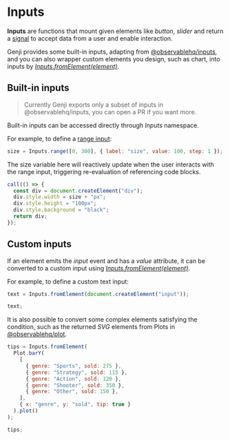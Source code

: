 # Inputs

**Inputs** are functions that mount given elements like _button_, _slider_ and return a [signal](/features/signals) to accept data from a user and enable interaction.

Genji provides some built-in inputs, adapting from [@observablehq/inputs](https://github.com/observablehq/inputs), and you can also wrapper custom elements you design, such as chart, into inputs by [_Inputs.fromElement(element)_](/reference/inputs#fromElement).

## Built-in inputs

> Currently Genji exports only a subset of inputs in @observablehq/inputs, you can open a PR if you want more.

Built-in inputs can be accessed directly through _Inputs_ namespace.

For example, to define a [range input](/reference/inputs#range):

```js eval
size = Inputs.range([0, 300], { label: "size", value: 100, step: 1 });
```

The size variable here will reactively update when the user interacts with the range input, triggering re-evaluation of referencing code blocks.

```js eval
call(() => {
  const div = document.createElement("div");
  div.style.width = size + "px";
  div.style.height = "100px";
  div.style.background = "black";
  return div;
});
```

## Custom inputs

If an element emits the _input_ event and has a _value_ attribute, it can be converted to a custom input using [_Inputs.fromElement(element)_](/reference/inputs#fromElement).

For example, to define a custom text input:

```js eval
text = Inputs.fromElement(document.createElement("input"));
```

```js eval
text;
```

It is also possible to convert some complex elements satisfying the condition, such as the returned _SVG_ elements from Plots in [@observablehq/plot](https://github.com/observablehq/plot).

```js eval
tips = Inputs.fromElement(
  Plot.barY(
    [
      { genre: "Sports", sold: 275 },
      { genre: "Strategy", sold: 115 },
      { genre: "Action", sold: 120 },
      { genre: "Shooter", sold: 350 },
      { genre: "Other", sold: 150 },
    ],
    { x: "genre", y: "sold", tip: true }
  ).plot()
);
```

```js eval
tips;
```
